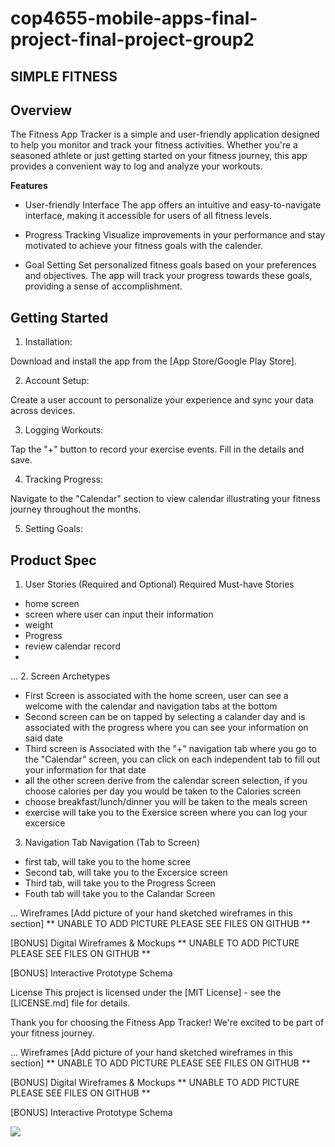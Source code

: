# cop4655-mobile-apps-final-project-final-project-group2

SIMPLE FITNESS
--
**Overview**
--

The Fitness App Tracker is a simple and user-friendly application designed to help you monitor and track your fitness activities. Whether you're a seasoned athlete or just getting started on your fitness journey, this app provides a convenient way to log and analyze your workouts.

**Features**

- User-friendly Interface
The app offers an intuitive and easy-to-navigate interface, making it accessible for users of all fitness levels. 

- Progress Tracking
Visualize improvements in your performance and stay motivated to achieve your fitness goals with the calender.

- Goal Setting
Set personalized fitness goals based on your preferences and objectives. The app will track your progress towards these goals, providing a sense of accomplishment.

**Getting Started**
--
1. Installation:

Download and install the app from the [App Store/Google Play Store].

2. Account Setup:

Create a user account to personalize your experience and sync your data across devices.

3. Logging Workouts:

Tap the "+" button to record your exercise events. Fill in the details and save.

4. Tracking Progress:

Navigate to the "Calendar" section to view calendar illustrating your fitness journey throughout the months.

5. Setting Goals:

**Product Spec**
--

1. User Stories (Required and Optional)
Required Must-have Stories

- home screen
- screen where user can input their information 
- weight 
- Progress
- review calendar record 
-
...
2. Screen Archetypes
- First Screen is associated with the home screen, user can see a welcome with the calendar and navigation tabs at the bottom 
- Second screen can be on tapped by selecting a calander day and is associated with the progress where you can see your information on said date 
- Third screen is Associated with the "+" navigation tab where you go to the "Calendar" screen, you can click on each independent tab to fill out your information for that date 
- all the other screen derive from the calendar screen selection, if you choose calories per day you would be taken to the Calories screen
- choose breakfast/lunch/dinner you will be taken to the meals screen 
- exercise will take you to the Exersice screen where you can log your excersice

3. Navigation
Tab Navigation (Tab to Screen)

- first tab, will take you to the home scree
- Second tab, will take you to the Excersice screen 
- Third tab, will take you to the Progress Screen 
- Fouth tab will take you to the Calandar Screen

...
Wireframes
[Add picture of your hand sketched wireframes in this section] 
** UNABLE TO ADD PICTURE PLEASE SEE FILES ON GITHUB **

[BONUS] Digital Wireframes & Mockups
** UNABLE TO ADD PICTURE PLEASE SEE FILES ON GITHUB **

[BONUS] Interactive Prototype
Schema





License
This project is licensed under the [MIT License] - see the [LICENSE.md] file for details.

Thank you for choosing the Fitness App Tracker! We're excited to be part of your fitness journey.


...
Wireframes
[Add picture of your hand sketched wireframes in this section] 
** UNABLE TO ADD PICTURE PLEASE SEE FILES ON GITHUB **

[BONUS] Digital Wireframes & Mockups
** UNABLE TO ADD PICTURE PLEASE SEE FILES ON GITHUB **

[BONUS] Interactive Prototype
Schema

<div>
    <a href="https://www.loom.com/share/9d6a86d54e264339996bbbce6cfea885">
      <p></p>
    </a>
    <a href="https://www.loom.com/share/9d6a86d54e264339996bbbce6cfea885">
      <img style="max-width:300px;" src="https://cdn.loom.com/sessions/thumbnails/9d6a86d54e264339996bbbce6cfea885-with-play.gif">
    </a>
  </div>
  
  

